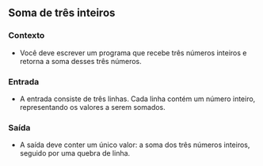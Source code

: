## Soma de três inteiros

### Contexto
- Você deve escrever um programa que recebe três números inteiros e retorna a soma desses três números.

### Entrada
- A entrada consiste de três linhas. Cada linha contém um número inteiro, representando os valores a serem somados.

### Saída
- A saída deve conter um único valor: a soma dos três números inteiros, seguido por uma quebra de linha.
